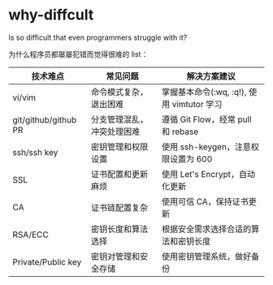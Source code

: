 # why-diffcult
Is so difficult that even programmers struggle with it?

为什么程序员都屡屡犯错而觉得很难的 list：

| 技术难点 | 常见问题 | 解决方案建议 |
|---------|----------|------------|
| vi/vim | 命令模式复杂，退出困难 | 掌握基本命令(:wq, :q!), 使用 vimtutor 学习 |
| git/github/github PR | 分支管理混乱，冲突处理困难 | 遵循 Git Flow，经常 pull 和 rebase |
| ssh/ssh key | 密钥管理和权限设置 | 使用 ssh-keygen，注意权限设置为 600 |
| SSL | 证书配置和更新麻烦 | 使用 Let's Encrypt，自动化更新 |
| CA | 证书链配置复杂 | 使用可信 CA，保持证书更新 |
| RSA/ECC | 密钥长度和算法选择 | 根据安全需求选择合适的算法和密钥长度 |
| Private/Public key | 密钥对管理和安全存储 | 使用密钥管理系统，做好备份 |